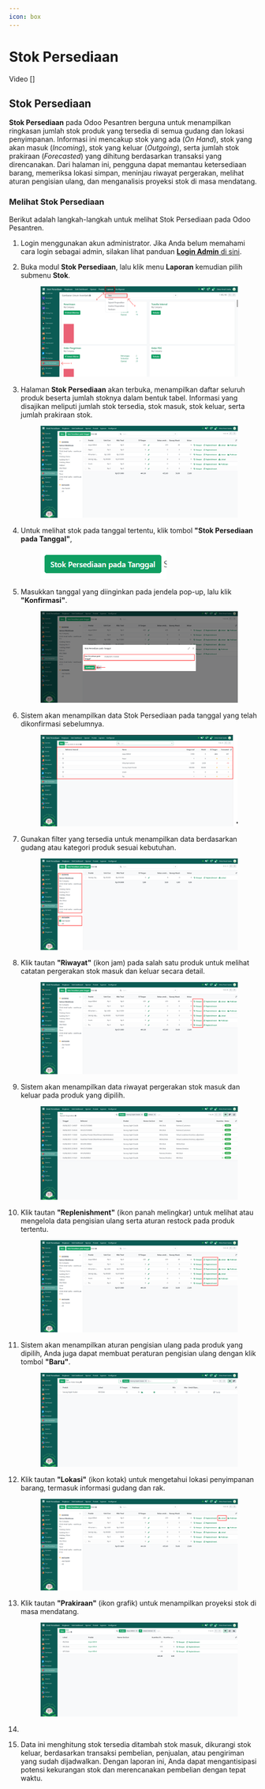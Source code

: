 ```yaml
---
icon: box
---
```


# Stok Persediaan

Video \[]

## Stok Persediaan

**Stok Persediaan** pada Odoo Pesantren berguna untuk menampilkan ringkasan jumlah stok produk yang tersedia di semua gudang dan lokasi penyimpanan. Informasi ini mencakup stok yang ada (_On Hand_), stok yang akan masuk (_Incoming_), stok yang keluar (_Outgoing_), serta jumlah stok prakiraan (_Forecasted_) yang dihitung berdasarkan transaksi yang direncanakan. Dari halaman ini, pengguna dapat memantau ketersediaan barang, memeriksa lokasi simpan, meninjau riwayat pergerakan, melihat aturan pengisian ulang, dan menganalisis proyeksi stok di masa mendatang.

### Melihat Stok Persediaan

Berikut adalah langkah-langkah untuk melihat Stok Persediaan pada Odoo Pesantren.

1. Login menggunakan akun administrator. Jika Anda belum memahami cara login sebagai admin, silakan lihat panduan [**Login Admin** di sini](../../panduan-login/login-admin.md).
2.  Buka modul **Stok Persediaan**, lalu klik menu **Laporan** kemudian pilih submenu **Stok**.

    <figure><img src="../../.gitbook/assets/images-706.png" alt=""><figcaption></figcaption></figure>


3.  Halaman **Stok Persediaan** akan terbuka, menampilkan daftar seluruh produk beserta jumlah stoknya dalam bentuk tabel. Informasi yang disajikan meliputi jumlah stok tersedia, stok masuk, stok keluar, serta jumlah prakiraan stok.

    <figure><img src="../../.gitbook/assets/images-707.png" alt=""><figcaption></figcaption></figure>


4.  Untuk melihat stok pada tanggal tertentu, klik tombol **"Stok Persediaan pada Tanggal"**,&#x20;

    <figure><img src="../../.gitbook/assets/images-708 (1).png" alt=""><figcaption></figcaption></figure>


5.  Masukkan tanggal yang diinginkan pada jendela pop-up, lalu klik **"Konfirmasi"**.

    <figure><img src="../../.gitbook/assets/images-709.png" alt=""><figcaption></figcaption></figure>


6.  Sistem akan menampilkan data Stok Persediaan pada tanggal yang telah dikonfirmasi sebelumnya.

    <figure><img src="../../.gitbook/assets/images-710.png" alt=""><figcaption></figcaption></figure>


7.  Gunakan filter yang tersedia untuk menampilkan data berdasarkan gudang atau kategori produk sesuai kebutuhan.

    <figure><img src="../../.gitbook/assets/images-711.png" alt=""><figcaption></figcaption></figure>


8.  Klik tautan **"Riwayat"** (ikon jam) pada salah satu produk untuk melihat catatan pergerakan stok masuk dan keluar secara detail.

    <figure><img src="../../.gitbook/assets/images-712.png" alt=""><figcaption></figcaption></figure>


9.  Sistem akan menampilkan data riwayat pergerakan stok masuk dan keluar pada produk yang dipilih.

    <figure><img src="../../.gitbook/assets/images-713.png" alt=""><figcaption></figcaption></figure>


10. Klik tautan **"Replenishment"** (ikon panah melingkar) untuk melihat atau mengelola data pengisian ulang serta aturan restock pada produk tertentu.

    <figure><img src="../../.gitbook/assets/images-714.png" alt=""><figcaption></figcaption></figure>


11. Sistem akan menampilkan aturan pengisian ulang pada produk yang dipilih, Anda juga dapat membuat peraturan pengisian ulang dengan klik tombol **"Baru"**.

    <figure><img src="../../.gitbook/assets/images-715.png" alt=""><figcaption></figcaption></figure>


12. Klik tautan **"Lokasi"** (ikon kotak) untuk mengetahui lokasi penyimpanan barang, termasuk informasi gudang dan rak.

    <figure><img src="../../.gitbook/assets/images-716.png" alt=""><figcaption></figcaption></figure>


13. Klik tautan **"Prakiraan"** (ikon grafik) untuk menampilkan proyeksi stok di masa mendatang.&#x20;

    <figure><img src="../../.gitbook/assets/images-717.png" alt=""><figcaption></figcaption></figure>


14.
15. Data ini menghitung stok tersedia ditambah stok masuk, dikurangi stok keluar, berdasarkan transaksi pembelian, penjualan, atau pengiriman yang sudah dijadwalkan. Dengan laporan ini, Anda dapat mengantisipasi potensi kekurangan stok dan merencanakan pembelian dengan tepat waktu.

